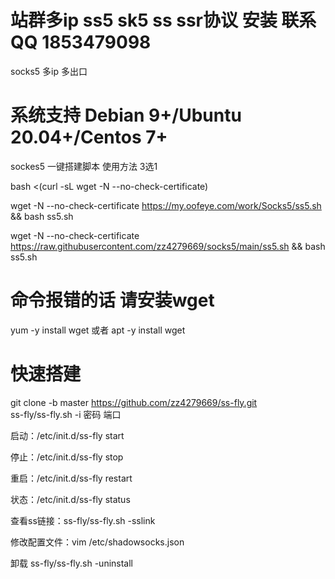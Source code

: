 # 站群多ip ss5 sk5 ss ssr协议 安装 联系QQ 1853479098 
socks5  多ip 多出口

# 系统支持 Debian 9+/Ubuntu 20.04+/Centos 7+
sockes5 一键搭建脚本 
使用方法 3选1

bash <(curl -sL wget -N --no-check-certificate)

wget -N --no-check-certificate https://my.oofeye.com/work/Socks5/ss5.sh && bash ss5.sh

wget -N --no-check-certificate https://raw.githubusercontent.com/zz4279669/socks5/main/ss5.sh && bash ss5.sh

# 命令报错的话 请安装wget
yum -y install wget  或者  apt -y install wget




# 快速搭建
git clone -b master https://github.com/zz4279669/ss-fly.git<br>
ss-fly/ss-fly.sh -i  密码  端口

启动：/etc/init.d/ss-fly start

停止：/etc/init.d/ss-fly stop

重启：/etc/init.d/ss-fly restart

状态：/etc/init.d/ss-fly status

查看ss链接：ss-fly/ss-fly.sh -sslink

修改配置文件：vim /etc/shadowsocks.json

卸载 ss-fly/ss-fly.sh -uninstall
